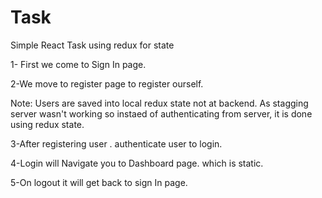 # Task
Simple React Task using redux for state

1- First we come to Sign In page.

2-We move to register page to register ourself.
 
 Note: Users are saved into local redux state not at backend. As stagging server wasn't working so instaed of authenticating from server, it is done using redux state.
 
 3-After registering user . authenticate user to login.

 4-Login will Navigate you to Dashboard page. which is static.

 5-On logout it will get back to sign In page.
